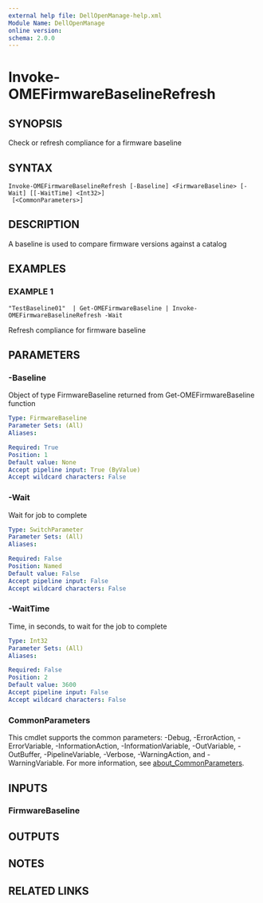 ```yaml
---
external help file: DellOpenManage-help.xml
Module Name: DellOpenManage
online version:
schema: 2.0.0
---
```


# Invoke-OMEFirmwareBaselineRefresh

## SYNOPSIS
Check or refresh compliance for a firmware baseline

## SYNTAX

```
Invoke-OMEFirmwareBaselineRefresh [-Baseline] <FirmwareBaseline> [-Wait] [[-WaitTime] <Int32>]
 [<CommonParameters>]
```

## DESCRIPTION
A baseline is used to compare firmware versions against a catalog

## EXAMPLES

### EXAMPLE 1
```
"TestBaseline01"  | Get-OMEFirmwareBaseline | Invoke-OMEFirmwareBaselineRefresh -Wait
```

Refresh compliance for firmware baseline

## PARAMETERS

### -Baseline
Object of type FirmwareBaseline returned from Get-OMEFirmwareBaseline function

```yaml
Type: FirmwareBaseline
Parameter Sets: (All)
Aliases:

Required: True
Position: 1
Default value: None
Accept pipeline input: True (ByValue)
Accept wildcard characters: False
```

### -Wait
Wait for job to complete

```yaml
Type: SwitchParameter
Parameter Sets: (All)
Aliases:

Required: False
Position: Named
Default value: False
Accept pipeline input: False
Accept wildcard characters: False
```

### -WaitTime
Time, in seconds, to wait for the job to complete

```yaml
Type: Int32
Parameter Sets: (All)
Aliases:

Required: False
Position: 2
Default value: 3600
Accept pipeline input: False
Accept wildcard characters: False
```

### CommonParameters
This cmdlet supports the common parameters: -Debug, -ErrorAction, -ErrorVariable, -InformationAction, -InformationVariable, -OutVariable, -OutBuffer, -PipelineVariable, -Verbose, -WarningAction, and -WarningVariable. For more information, see [about_CommonParameters](http://go.microsoft.com/fwlink/?LinkID=113216).

## INPUTS

### FirmwareBaseline
## OUTPUTS

## NOTES

## RELATED LINKS

